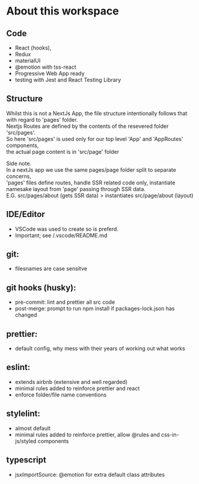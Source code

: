 # About this workspace

## Code

- React (hooks),
- Redux
- materialUI
- @emotion with tss-react
- Progressive Web App ready
- testing with Jest and React Testing Library

## Structure

Whilst this is not a NextJs App, the file structure intentionally follows that with regard to 'pages' folder.  
Nextjs Routes are defined by the contents of the resevered folder 'src/pages'.  
So here 'src/pages' is used only for our top level 'App' and 'AppRoutes' components,  
the actual page content is in 'src/page' folder  

Side note.  
In a nextJs app we use the same pages/page folder split to separate concerns,  
'pages' files define routes, handle SSR related code only, instantiate namesake layout from 'page' passing through SSR data.  
E.G. src/pages/about (gets SSR data) > instantiates src/page/about (layout)  

## IDE/Editor

- VSCode was used to create so is preferd.
- Important; see /.vscode/README.md

## git:

- filesnames are case sensitve

## git hooks (husky):

- pre-commit: lint and prettier all src code
- post-merge: prompt to run npm install if packages-lock.json has changed

## prettier:

- default config, why mess with their years of working out what works

## eslint:

- extends airbnb (extensive and well regarded)
- minimal rules added to reinforce prettier and react
- enforce folder/file name conventions

## stylelint:

- almost default
- minimal rules added to reinforce prettier, allow @rules and css-in-js/styled components

## typescript

- jsxImportSource: @emotion for extra default class attributes
